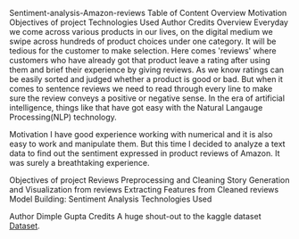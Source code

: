 Sentiment-analysis-Amazon-reviews
Table of Content
Overview
Motivation
Objectives of project
Technologies Used
Author
Credits
Overview
Everyday we come across various products in our lives, on the digital medium we swipe across hundreds of product choices under one category. It will be tedious for the customer to make selection. Here comes 'reviews' where customers who have already got that product leave a rating after using them and brief their experience by giving reviews. As we know ratings can be easily sorted and judged whether a product is good or bad. But when it comes to sentence reviews we need to read through every line to make sure the review conveys a positive or negative sense. In the era of artificial intelligence, things like that have got easy with the Natural Langauge Processing(NLP) technology.

Motivation
I have good experience working with numerical and it is also easy to work and manipulate them. But this time I decided to analyze a text data to find out the sentiment expressed in product reviews of Amazon. It was surely a breathtaking experience.

Objectives of project
Reviews Preprocessing and Cleaning
Story Generation and Visualization from reviews
Extracting Features from Cleaned reviews
Model Building: Sentiment Analysis
Technologies Used


   

  

Author
Dimple Gupta
Credits
A huge shout-out to the kaggle dataset[ Dataset]([url](https://www.kaggle.com/datasets/eswarchandt/amazon-music-reviews)).

